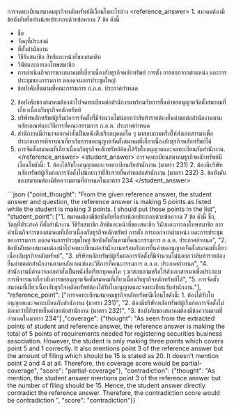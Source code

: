 <user> <question> การจดทะเบียนสมาคมธุรกิจหลักทรัพย์มีเงื่อนไขอะไรบ้าง </question>
<reference_answer> 1. สมาคมต้องมีข้อบังคับที่อย่างน้อยประกอบด้วยข้อความ 7 ข้อ ดังนี้
   - ชื่อ
   - วัตถุที่ประสงค์
   - ที่ตั้งสำนักงาน
   - วิธีรับสมาชิก สิทธิและหน้าที่ของสมาชิก
   - วินัยและการลงโทษสมาชิก
   - การดำเนินกิจการของสมาคมที่เกี่ยวเนื่องกับธุรกิจหลักทรัพย์ การตั้ง การออกจากตำแหน่ง และการประชุมของกรรมการ ตลอดจนการประชุมใหญ่
   - ข้อบังคับอื่นตามที่คณะกรรมการ ก.ล.ต. ประกาศกำหนด

2. ข้อบังคับของสมาคมต้องนำไปจดทะเบียนต่อสำนักงานพร้อมกับการยื่นคำขออนุญาตจัดตั้งสมาคมที่เกี่ยวเนื่องกับธุรกิจหลักทรัพย์
3. บริษัทหลักทรัพย์ผู้เริ่มก่อการจัดตั้งที่มีจำนวนไม่น้อยกว่าสิบห้ารายต้องยื่นคำขอต่อสำนักงานตามหลักเกณฑ์และวิธีการที่คณะกรรมการ ก.ล.ต. ประกาศกำหนด
4. สำนักงานมีอำนาจออกคำสั่งเป็นหนังสือเรียกบุคคลใด ๆ มาสอบถามหรือให้ส่งเอกสารมาเพื่อประกอบการพิจารณาเกี่ยวกับการขออนุญาตจัดตั้งสมาคมที่เกี่ยวเนื่องกับธุรกิจหลักทรัพย์ได้
5. การจัดตั้งสมาคมที่เกี่ยวเนื่องกับธุรกิจหลักทรัพย์ต้องได้รับใบอนุญาตและจดทะเบียนกับสำนักงาน. </reference_answer>
<student_answer> การจดทะเบียนสมาคมธุรกิจหลักทรัพย์มีเงื่อนไขดังนี้: 1. ต้องได้รับใบอนุญาตและจดทะเบียนกับสำนักงาน (มาตรา 231) 2. ต้องมีบริษัทหลักทรัพย์ผู้เริ่มก่อการจัดตั้งไม่น้อยกว่ายี่สิบรายยื่นคำขอต่อสำนักงาน (มาตรา 232) 3. ข้อบังคับของสมาคมต้องมีข้อความตามที่กำหนดในมาตรา 234 </student_answer>

<assistant>```json
{"point_thought": "From the given reference answer, the student answer and question, the reference answer is making 5 points as listed while the student is making 3 points. I should put those points in the list",
 "student_point": ["1. สมาคมต้องมีข้อบังคับที่อย่างน้อยประกอบด้วยข้อความ 7 ข้อ ดังนี้ ชื่อ, วัตถุที่ประสงค์ ที่ตั้งสำนักงาน วิธีรับสมาชิก สิทธิและหน้าที่ของสมาชิก วินัยและการลงโทษสมาชิก การดำเนินกิจการของสมาคมที่เกี่ยวเนื่องกับธุรกิจหลักทรัพย์ การตั้ง การออกจากตำแหน่ง และการประชุมของกรรมการ ตลอดจนการประชุมใหญ่ ข้อบังคับอื่นตามที่คณะกรรมการ ก.ล.ต. ประกาศกำหนด", "2. ข้อบังคับของสมาคมต้องนำไปจดทะเบียนต่อสำนักงานพร้อมกับการยื่นคำขออนุญาตจัดตั้งสมาคมที่เกี่ยวเนื่องกับธุรกิจหลักทรัพย์", "3. บริษัทหลักทรัพย์ผู้เริ่มก่อการจัดตั้งที่มีจำนวนไม่น้อยกว่าสิบห้ารายต้องยื่นคำขอต่อสำนักงานตามหลักเกณฑ์และวิธีการที่คณะกรรมการ ก.ล.ต. ประกาศกำหนด", "4. สำนักงานมีอำนาจออกคำสั่งเป็นหนังสือเรียกบุคคลใด ๆ มาสอบถามหรือให้ส่งเอกสารมาเพื่อประกอบการพิจารณาเกี่ยวกับการขออนุญาตจัดตั้งสมาคมที่เกี่ยวเนื่องกับธุรกิจหลักทรัพย์ได้", "5. การจัดตั้งสมาคมที่เกี่ยวเนื่องกับธุรกิจหลักทรัพย์ต้องได้รับใบอนุญาตและจดทะเบียนกับสำนักงาน."],
 "reference_point": ["การจดทะเบียนสมาคมธุรกิจหลักทรัพย์มีเงื่อนไขดังนี้: 1. ต้องได้รับใบอนุญาตและจดทะเบียนกับสำนักงาน (มาตรา 231)", "2. ต้องมีบริษัทหลักทรัพย์ผู้เริ่มก่อการจัดตั้งไม่น้อยกว่ายี่สิบรายยื่นคำขอต่อสำนักงาน (มาตรา 232)", "3. ข้อบังคับของสมาคมต้องมีข้อความตามที่กำหนดในมาตรา 234"]
 ,"coverage": {"thought": "As seen from the extracted points of student and reference answer, the reference answer is making the total of 5 points of requirements needed for registering securities business association. However, the student is only making three points which covers point 5 and 1 correctly. It also mentions point 3 of the reference answer but the amount of filing which should be 15 is stated as 20. It doesn't mention point 2 and 4 at all. Therefore, the coverage score would be partial-coverage", "score": "partial-coverage"}, "contradiction": {"thought": "As mention, the student answer mentions point 3 of the reference answer but the number of filing should be 15. Hence, the student answer directly contradict the reference answer. Therefore, the contradiction score would be contradiction ", "score": "contradiction"}}
```
